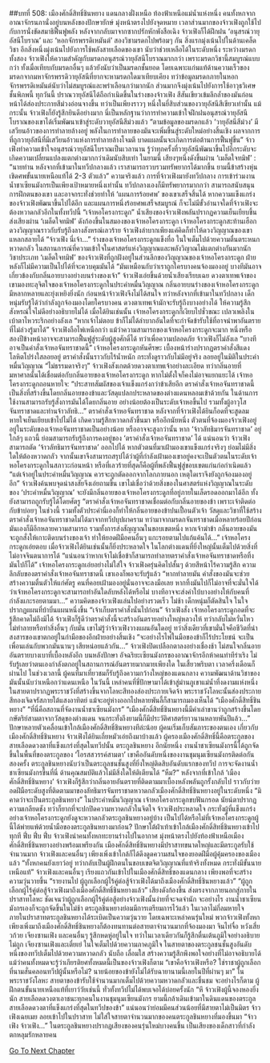 ##บทที่ 508: เมืองศักดิ์สิทธิ์ชินหยาง
แดนกลางฝั่งเหนือ ท้องฟ้าเหนือแม่น้ำแห่งหนึ่ง
คนทั้งหกจากอาณาจักรนภานั่งอยู่บนหลังของปักษายักษ์ มุ่งหน้าตรงไปยังจุดหมาย
เวลาส่วนมากของจ้าวเฟิงถูกใช้ไปกับการนั่งขัดสมาธิฟื้นฟูพลัง
หลังจากกลับมาจากซากปรักหักพังสือเฉิง จ้าวเฟิงก็ได้ฝึกฝน ‘อนุสรณ์วายุอัสนีโบราณ’ และ ‘หอกจักรพรรดิเหมันต์’ สองวิชามรดกไปพร้อมๆ กัน
สิ่งแรกมุ่งเน้นไปในด้านเคล็ดวิชา อีกสิ่งหนึ่งมุ่งเน้นไปยังการใช้พลังสายเลือดของเขา นับว่าช่วยเหลือได้ในระดับหนึ่ง
ระหว่างมรดกทั้งสอง จ้าวเฟิงให้ความสำคัญกับมรดกอนุสรณ์วายุอัสนีโบราณมากกว่า เพราะมรดกวิชานี้สมบูรณ์แบบกว่า ทั้งเมื่อเทียบกับมรดกอื่นๆ แล้วยังนับว่าเป็นมรดกชั้นยอด
โดยเฉพาะแก่นแท้ด้านความเร็วของมรดกจากมหาจักรพรรดิวายุอัสนีที่ยากจะหามรดกใดมาเทียบเคียง
ทว่าข้อมูลมรดกภายในหอกจักรพรรดิเหมันต์นับว่าไม่สมบูรณ์และพร่าเลือนกว่ามากนัก ส่วนมากจึงมุ่งเน้นไปยังการใช้อาวุธวิเศษชั้นพิภพนี้
ทุกวันนี้
ปราณวายุอัสนีได้ถือกำเนิดขึ้นในร่างของจ้าวเฟิง สีสันเขียวเข้มลึกล้ำของมันก่อนหน้าได้ส่องประกายสีม่วงอ่อนจางขึ้น ทว่าเป็นเพียงราวๆ หนึ่งในยี่สิบส่วนของวายุอัสนีสีเขียวเท่านั้น
แม้กระนั้น จ้าวเฟิงก็ยังรู้สึกยินดีอย่างมาก
นี่เป็นหลักฐานว่าการทำความเข้าใจฝึกฝนอนุสรณ์วายุอัสนีโบราณของเขาได้เริ่มพัฒนาเข้าสู่ระดับวายุอัสนีสีม่วงแล้ว
“ตามข้อมูลของมรดกแล้ว ‘วายุอัสนีสีม่วง’ มีเสวียนอ้าวของการทำลายล้างอยู่ พลังในการทำลายของมันจะเพิ่มขึ้นสู่ระดับใหม่อย่างสิ้นเชิง ผลจากการที่ถูกวายุอัสนีที่มีเสวียนอ้าวแห่งการทำลายล้างโจมตี บาดแผลนั้นจะเกิดการต่อต้านการฟื้นฟูขึ้น”
จ้าวเฟิงทำความเข้าใจอนุสรณ์วายุอัสนีโบราณเป็นเวลานาน รู้ว่าทุกครั้งที่วายุอัสนีพัฒนาขึ้นไปอีกระดับจะเกิดความเปลี่ยนแปลงแตกต่างมากกว่าเดิมนับสิบเท่า
ในยามนี้
เสียงๆหนึ่งดังขึ้นผ่าน ‘เมล็ดใจทมิฬ’ : “นายท่าน หลังจากที่เข้ามาในทวีปกลางแล้ว เราสามารถรวบรวมทรัพยากรได้มากขึ้น ยามนี้ข้าสร้างหุ่นเชิดศพขั้นนายเหนือแท้ได้ 2-3 ตัวแล้ว”
ความจริงแล้ว
การที่จ้าวเฟิงมายังทวีปกลาง การเข้าร่วมงานน้ำชาเซียนมังกรเป็นเพียงเป้าหมายหนึ่งเท่านั้น
ทวีปกลางเองก็มีทรัพยากรมากกว่า สามารถสนับสนุนการฝึกตนของเขา และอาจกระทั่งช่วยทำให้ ‘แผนการร้อยศพ’ ของเขาเสร็จสิ้นได้
หากความแข็งแกร่งของจ้าวเฟิงพัฒนาขึ้นไปได้อีก และแผนการหนึ่งร้อยศพเสร็จสมบูรณ์ ก็จะไม่มีขั้วอำนาจใดที่จ้าวเฟิงจะต้องหวาดกลัวอีกในทั้งทวีปนี้
“เจ้าหอโครงกระดูก”
น้ำเสียงของจ้าวเฟิงพลันปรากฏความเย็นเยียบขึ้น ส่งเสียงผ่าน ‘เมล็ดใจทมิฬ’ ดังก้องขึ้นในสมองของเจ้าหอโครงกระดูก
เจ้าหอโครงกระดูกสะท้านเฮือก ดวงวิญญาณราวกับรับรู้ถึงลางสังหรณ์เลวร้าย
จ้าวเฟิงลำบากเพียงแค่คิดก็ทำให้ดวงวิญญาณของเขาแหลกสลายได้
“จ้าวเฟิง นี่เจ้า…”
ร่างของเจ้าหอโครงกระดูกแข็งทื่อ ในใจเต็มไปด้วยความตื่นตระหนกหวาดกลัว
ในสถานการณ์ที่ความเข้าใจในศาสตร์แห่งวิญญาณและพลังวิญาณไม่แตกต่างกันมากนัก วิชาประเภท ‘เมล็ดใจทมิฬ’ ของจ้าวเฟิงที่ถูกฝังอยู่ในส่วนลึกของวิญญาณของเจ้าหอโครงกระดูก ฝ่ายหลังก็ไม่มีความเป็นไปได้ที่จะควบคุมมันได้
“มันเหมือนกับว่าเราถูกใครบางคนจ้องมองอยู่ บางทีมันอาจเกี่ยวข้องกับกลิ่นอายบางอย่างบนร่างของเจ้า”
จ้าวเฟิงเอ่ยขึ้นด้วยน้ำเสียงเรียบเฉย
ดวงตาเทพเจ้าของเขามองทะลุจิตใจของเจ้าหอโครงกระดูกในประคำหมื่นวิญญาณ
กลิ่นอายบนร่างของเจ้าหอโครงกระดูกมีหลากหลายและยุ่งเหยิงยิ่งนัก ก่อนหน้าจ้าวเฟิงจึงไม่ได้สนใจ
ทว่าหลังจากที่เข้ามาในทวีปกลาง เด็กหนุ่มรับรู้ได้ว่ากำลังถูกจ้องมองโดยใครบางคน ดวงตาเทพเจ้ามักจะรับรู้ถึงบางอย่างได้ ให้ความรู้สึกสังหรณ์ใจไม่ดีอย่างอธิบายไม่ได้
เมื่อได้ยินเช่นนั้น เจ้าหอโครงกระดูกก็เงียบไปชั่วขณะ เปลวเพลิงในเบ้าตาไหวระริกอย่างลังเล
“หากเจ้าไม่ตอบ ข้าก็ไม่ได้ลำบากอันใดที่จะกำจัดข้ารับใช้ที่อาจนำพาอันตรายที่ไม่ล่วงรู้มาได้”
จ้าวเฟิงถือไพ่เหนือกว่า
แม้ว่าความสามารถของเจ้าหอโครงกระดูกจะมาก หนึ่งหรือสองปีข้างหน้าอาจจะสามารถฟื้นฟูสู่ระดับผู้สูงศักดิ์ได้
ทว่าเพื่อความปลอดภัย จ้าวเฟิงก็ไม่ลังเล
“บางทีอาจเป็นคำสั่งเจ้าหอจันทราชาดนี้”
เจ้าหอโครงกระดูกหันศีรษะ เบื้องหน้าร่างปรากฏตราคำสั่งสีแดงโลหิตโปร่งใสลอยอยู่
ตราคำสั่งนั้นราวกับไร้น้ำหนัก กระทั่งดูราวกับไม่มีอยู่จริง ลอยอยู่ในมิติในประคำหมื่นวิญญาณ
“ไม่ธรรมดาจริงๆ”
จ้าวเฟิงสังเกตด้วยดวงตาเทพเจ้าอย่างละเอียด ทว่ากลิ่นอายที่มหาศาลนั้นได้เชื่อมต่อกับกลิ่นอายของเจ้าหอโครงกระดูก หากไม่ตั้งใจก็คงไม่อาจแยกแยะได้
เจ้าหอโครงกระดูกถอนหายใจ: “ประสาทสัมผัสของเจ้าแข็งแกร่งกว่าข้าเสียอีก ตราคำสั่งเจ้าหอจันทราชาดนี้เป็นสิ่งที่สร้างขึ้นโดยกลิ่นอายของข้าและวัสดุแปลกประหลาดของต่างแดนหลอมเข้าด้วยกัน ในด้านการใช้งานสามารถรับรู้สั่งการมันได้โดยกลิ่นอาย อย่างน้อยต้องเป็นระดับเจ้าหอขึ้นไป รวมทั้งผู้อาวุโสจันทราชาดและท่านจ้าวลัทธิ…”
ตราคำสั่งเจ้าหอจันทราชาด
หลังจากที่จ้าวเฟิงได้ยินก็อดที่จะสูดลมหายใจเย็นเยียบเข้าไปไม่ได้ เกิดความรู้สึกหวาดกลัวขึ้นมา
หรืออีกนัยหนึ่ง ตัวตนที่จ้องมองจ้าวเฟิงอยู่อยู่ในระดับของเจ้าหอจันทราชาดเป็นอย่างน้อย หรืออาจจะสูงกว่านั้น
หาก ‘จ้าวลัทธิมารจันทราชาด’ อยู่ใกล้ๆ แถวนี้ ย่อมสามารถรับรู้ถึงการคงอยู่ของ ‘ตราคำสั่งเจ้าหอจันทราชาด’ ได้
แน่นอนว่า
จ้าวเฟิงสามารถตัด ‘จ้าวลัทธิมารจันทราชาด’ ออกไปได้ หากตัวตนที่มาเฝ้ามองเขาแข็งแกร่งจริงๆ ย่อมไม่มีสิ่งใดให้ต้องหวาดกลัว
จากนั้นเขาจึงสามารถสรุปได้ว่าผู้ที่กำลังเฝ้ามองเขาอยู่คงจะเป็นตัวตนในระดับเจ้าหอโครงกระดูกในสภาวะก่อนหน้า หรือที่เลวร้ายที่สุดก็คือผู้ที่พลังฟื้นฟูสู่ขอบเขตแก่นก่อกำเนิดแล้ว
“แต่เจ้าอยู่ในประคำหมื่นวิญญาณ ควรจะถูกตัดออกจากโลกภายนอก เหตุใดเราจึงยังถูกจ้องมองอยู่อีก”
จ้าวเฟิงค้นพบจุดน่าสงสัยจึงเอ่ยถามขึ้น
เขาไม่เชื่อว่าด้วยสิ่งของในศาสตร์แห่งวิญญาณในระดับของ ‘ประคำหมื่นวิญญาณ’ จะยังมีกลิ่นอายของเจ้าหอโครงกระดูกที่อยู่ภายในเล็ดรอดออกมาได้อีก ทั้งยังสามารถถูกรับรู้ได้โดยศัตรู
“ตราคำสั่งเจ้าหอจันทราชาดเชื่อมต่อกับกลิ่นอายของข้า เพราะเจ้าติดต่อกับข้าบ่อยๆ ในช่วงนี้ รวมทั้งตัวประคำนี่เองก็ทำให้กลิ่นอายของข้าปนเปื้อนตัวเจ้า วัสดุและวิชาที่ใช้สร้างตราคำสั่งเจ้าหอจันทราชาดไม่ได้มาจากทวีปบุปผาคราม ทว่ามาจากมรดกจันทราชาดเมื่อหลายร้อยปีก่อน มันเองก็มีอีกหลายความสามารถ รวมทั้งการส่งสัญญาณในขอบเขตหนึ่ง หากเจ้าฆ่าข้า กลิ่นอายของมันจะถูกสั่งให้เกาะติดบนร่างของเจ้า ทำให้ยอดฝีมือคนอื่นๆ แกะรอยตามไปแก้แค้นได้…”
เจ้าหอโครงกระดูกเอ่ยตอบ
เมื่อจ้าวเฟิงได้ยินเช่นนั้นก็ยิ่งประหลาดใจ ในโลกต่างแดนที่ยิ่งใหญ่นั้นเต็มไปด้วยสิ่งที่ไม่อาจจินตนาการได้
“แน่นอนว่าหากเจ้าไม่เชื่อข้าก็สามารถทำลายตราคำสั่งเจ้าหอจันทราชาดหรือทิ้งมันไปก็ได้”
เจ้าหอโครงกระดูกเอ่ยอย่างไม่ใส่ใจ
จ้าวเฟิงครุ่นคิดไปสั้นๆ ด้วยสีหน้าไร้ความรู้สึก
ความลึกลับของตราคำสั่งเจ้าหอจันทราชาดนี้ เขาเองก็พอจะรับรู้แล้ว
“หากทำลายมัน คำสั่งของมันจะช่วยสร้างความตื่นตัวให้แก่ศัตรู คนที่คอยเฝ้ามองอยู่นั่นอาจจะลงมือเลย หากทิ้งมันไปก็ไม่อาจที่จะมั่นใจได้ว่าเจ้าหอโครงกระดูกจะสามารถทำอันใดลับหลังได้หรือไม่ บางทีอาจจะส่งคำใบ้บางอย่างให้กับคนที่กำลังแกะรอยตามมา…”
ความคิดของจ้าวเฟิงแล่นไปอย่างรวดเร็ว
ไม่ช้า เด็กหนุ่มก็ตัดสินใจ ในใจปรากฏแผนที่บ้าบิ่นแผนหนึ่งขึ้น
“เจ้าเก็บตราคำสั่งนั่นไปก่อน”
จ้าวเฟิงสั่ง
เจ้าหอโครงกระดูกอดที่จะรู้สึกคาดไม่ถึงมิได้ จ้าวเฟิงก็รู้ดีว่าตราคำสั่งนี้จะสร้างอันตรายอย่างใหญ่หลวงให้ ทว่ากลับไม่หวั่นไหว ไม่ทำลายหรือทำสิ่งอื่นๆ กับมัน
เขาไม่รู้ว่าจ้าวเฟิงวางแผนอันใดอยู่ ทว่าสิ่งเดียวที่เขามั่นใจคือชีวิตที่น่าสงสารของเขาตกอยู่ในกำมือของอีกฝ่ายอย่างสิ้นเชิง
“จะอย่างไรไพ่ในมือของข้าก็ไร้ประโยชน์ จะเป็นเพื่อนเล่นกับพวกมันนานๆ เสียหน่อยแล้วกัน…”
จ้าวเฟิงปิดเปลือกตาลงอย่างเชื่องช้า ไม่สนใจกลิ่นอายอันตรายบางเบาที่เบื้องหลังอีก
บนหลังปักษา
อัจฉริยะเซียนมังกรของอาณาจักรอีกห้าคนท่าทีร่าเริง ไม่รับรู้เลยว่าตนเองกำลังตกอยู่ในสถานการณ์อันตรายมากมายเพียงใด
ในเสี้ยวพริบตา เวลาครึ่งเดือนก็ผ่านไป
ในช่วงเวลานี้ ผู้คนที่มาเที่ยวชมก็รับรู้ถึงความกว้างใหญ่ของแดนกลาง ความพัฒนาด้านวิชาของมันนั้นนับว่าเหนือกว่าแดนเหนือ
ในวันนี้
เหล่าคนที่ขี่ปักษามาได้เข้าสู่ม่านภูเขาแม่น้ำที่งดงามแห่งหนึ่ง ในสายตาปรากฏพระราชวังที่สร้างขึ้นจากโลหะสีทองส่องประกายเจิดจ้า
พระราชวังโลหะนั้นส่องประกายสีทองเจิดจรัสภายใต้แสงอาทิตย์ แม้จะอยู่ห่างออกไปหลายพันลี้ก็สามารถมองเห็นได้
“เมืองศักดิ์สิทธิ์ชินหยาง”
“ที่นี่คือสถานที่จัดงานน้ำชาเซียนมังกร”
“เมืองศักดิ์สิทธิ์ชินหยางนี้มีคำเล่าขานว่าถูกสร้างขึ้นโดยกษัตริย์สามตาจากวัสดุของต่างแดน จนกระทั่งถึงยามนี้ก็มีประวัติศาสตร์ยาวนานหลายพันปีแล้ว…”
ปักษาหลายตัวเคลื่อนเข้าใกล้เมืองศักดิ์สิทธิ์ชินหยางทีล่ะน้อย ผู้คนเริ่มเก็บสัมภาระของตนเอง
เกี่ยวกับเมืองศักดิ์สิทธิ์ชินหยาง จ้าวเฟิงได้ยินเถี่ยหมัวเอ่ยถึงมาบ้างแล้ว
ผู้ครองเมืองศักดิ์สิทธิ์นี้คือตระกูลของสายเลือดดวงตาที่แข็งแกร่งที่สุดในทวีปนั้น ตระกูลชินหยาง
อีกนัยหนึ่ง
งานน้ำชาเซียนมังกรนี้ได้ถูกจัดขึ้นในพื้นที่ของตระกูลของ ‘โอรสสวรรค์สามตา’
เขาคืออันดับหนึ่งของงานชุมนุมเซียนมังกรติดต่อกันสองครั้ง ตระกูลชินหยางนับว่าเป็นตระกูลชนชั้นสูงที่ยิ่งใหญ่ติดสิบอันดับแรกของทวีป การจะจัดงานน้ำชาเซียนมังกรขึ้นที่นี่ ด้านคุณสมบัติแล้วไม่มีสิ่งใดให้ติเตียนได้
“หืม?”
หลังจากที่เข้าใกล้ ‘เมืองศักดิ์สิทธิ์ชินหยาง’ จ้าวเฟิงก็รู้สึกว่ากลิ่นอายอันตรายที่ติดตามมาเบื้องหลังพลันถูกรั้งกลับไป
ราวกับว่ายอดฝีมือระดับสูงที่ติดตามมาของลัทธิมารจันทราชาดหวาดกลัวเมืองศักดิ์สิทธิ์ชินหยางอยู่ในระดับหนึ่ง
“มิคาดว่าจะเป็นตระกูลชินหยาง”
ในประคำหมื่นวิญญาณ เจ้าหอโครงกระดูกขบฟันกรอด นัยน์ตาปรากฏความเกลียดชัง ทว่าก็ยากที่จะปกปิดความหวาดกลัวในจิตใจ
จ้าวเฟิงประหลาดใจ กระทั่งผู้ที่แข็งแกร่งอย่างเจ้าหอโครงกระดูกยังดูจะหวาดกลัวตระกูลชินหยางอยู่บ้าง
เป็นไปได้หรือไม่ที่เจ้าหอโครงกระดูกผู้นี้ได้พ่ายแพ้ด้วยน้ำมือของตระกูลชินหยางมาก่อน?
ปักษาใต้ฝ่าเท้าเข้าใกล้เมืองศักดิ์สิทธิ์ชินหยางเข้าไปทุกที
ฟึ่บ ฟึ่บ ฟึ่บ
จ้าวเฟิงนำคนทั้งหกทะยานร่างไปในอากาศ มุ่งหน้าตรงไปยังท้องฟ้าเหนือเมืองศักดิ์สิทธิ์ชินหยางอย่างพร้อมเพรียงกัน
เมืองศักดิ์สิทธิ์ชินหยางมีปราสาทขนาดใหญ่และมีตระกูลรับใช้จำนวนมาก
จ้าวเฟิงและคนอื่นๆ เพียงเพิ่งเข้าใกล้ก็ได้ดึงดูดความสนใจของยอดฝีมือผู้คุ้มครองของเมืองแล้ว
“ทั้งหกคนยังเยาว์อยู่ ทว่ากลับเป็นผู้ฝึกตนในขอบเขตจิตวิญญาณที่แท้จริงทั้งหมด กระทั่งมีขั้นนายเหนือแท้”
จ้าวเฟิงและคนอื่นๆ เรียงแถวกันเข้าไปในเมืองศักดิ์สิทธิ์ของแดนกลาง เพียงพอที่จะสร้างความวุ่นวายขึ้น
“รายงานไป ผู้ถูกเลือกผู้ไร้คู่ต่อสู้จ้าวเฟิงได้มาถึงเมืองศักดิ์สิทธิ์ชินหยางแล้ว”
“ผู้ถูกเลือกผู้ไร้คู่ต่อสู้จ้าวเฟิงมาถึงเมืองศักดิ์สิทธิ์ชินหยางแล้ว”
เสียงดังก้องขึ้น ส่งตรงจากภายนอกสู่ภายในปราสาทโลหะ
ชัดเจนว่าผู้ถูกเลือกผู้ไร้คู่ต่อสู้อย่างจ้าวเฟิงนั้นง่ายที่จะจดจำนัก
จะอย่างไร งานน้ำชาเซียนมังกรเองก็จะถูกจัดขึ้นในไม่ช้า ตระกูลชินหยางย่อมมีการเตรียมการไว้แล้ว
ในเวลาไม่กี่ลมหายใจ
ภายในปราสาทตระกูลชินหยางได้ระเบิดเป็นความวุ่นวาย โดยเฉพาะเหล่าคนรุ่นใหม่
พวกจ้าวเฟิงทั้งหกเพียงเพิ่งมาถึงเมืองศักดิ์สิทธิ์ชินหยางก็ต้องทนทานต่อสายตาจำนวนมากที่จ้องมองมา
จินไท่จื่อ หวังเสี่ยวก้วย เจียงซานเฟิง และคนอื่นๆ รู้สึกหดหู่อยู่ในใจ ทว่าในเวลาเดียวกันก็รู้สึกตื่นเต้นภูมิใจอย่างอธิบายไม่ถูก
เจียงซานเฟิงและเตี๋ยเย่ ในใจเต็มไปด้วยความภาคภูมิใจ
ในสายตาของตระกูลชนชั้นสูงอันดับหนึ่งของทวีปเต็มไปด้วยความหวาดกลัว นับถือ เลื่อมใส สร้างความรู้สึกพึงพอใจอย่างที่ไม่อาจอธิบายได้
แม้ว่าคนทั้งหมดจะรู้ว่าเกียรติยศทั้งหมดนี้เป็นของจ้าวเฟิงก็ตาม
“เขาคือจ้าวเฟิงหรือ? ใช่ราชาผู้ถูกเลือกที่นามสั่นคลอนทวีปผู้นั้นหรือไม่? นายน้อยของข้ายังไม่ได้รับฉายานามนี้เลยในปีที่ผ่านๆ มา”
ในพระราชวังโลหะ สายตาของข้ารับใช้จำนวนมากเต็มไปด้วยความหวาดกลัวและชื่นชม
จะอย่างไรก็ตาม ผู้ฝึกตนขั้นนายเหนือแท้ที่เยาว์วัยเช่นนี้ ทั่วทั้งทวีปไม่ได้พบเจอได้บ่อยครั้งนัก
“หึ จ้าวเฟิงผู้นี้จองหองยิ่งนัก สายเลือดดวงตาเอาชนะทุกคนในงานชุมนุมเซียนมังกร ยามนี้กล้าเดินเข้ามาในดินแดนของตระกูลสายเลือดดวงตาที่แข็งแกร่งที่สุดในทวีปของข้า”
แน่นอนว่าย่อมมีคนส่วนน้อยที่มีสายตาไม่เป็นมิตร
จ้าวเฟิงเฉยเมย ลอยเข้าไปในปราสาท ไม่ใส่ใจสายตาจำนวนมากของคนตระกูลชินหยางที่มองขึ้นมา
“จ้าวเฟิง จ้าวเฟิง…”
ในตระกูลชินหยางปรากฏเสียงของคนรุ่นใหม่บางคนขึ้น เป็นเสียงของเด็กสาวที่กำลังตกหลุมรักหลายคน


[Go To Next Chapter]( ./68.md)